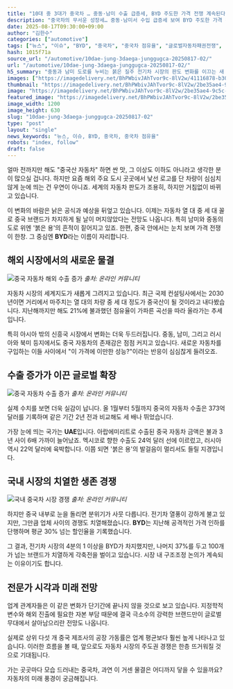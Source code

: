 ```yaml
---
title: "10대 중 3대가 중국차 … 중동·남미 수출 급증세, BYD 주도한 가격 전쟁 계속된다"
description: "중국차의 무서운 성장세… 중동·남미서 수입 급증세 보여 BYD 주도한 가격 전쟁도 계속 중 ..."
date: 2025-08-17T09:30:00+09:00
author: "김한수"
categories: ["automotive"]
tags: ["뉴스", "이슈", "BYD", "중국차", "중국차 점유율", "글로벌자동차패권전쟁", "신흥시장수출붐"]
hash: 1015f71a
source_url: "/automotive/10dae-jung-3daega-junggugca-20250817-02/"
url: "/automotive/10dae-jung-3daega-junggugca-20250817-02/"
h5_summary: "중동과 남미 도로를 누비는 붉은 질주 전기차 시장의 판도 변화를 이끄는 새 바람"
images: ["https://imagedelivery.net/BhPWbivJAhTvor9c-8lV2w/41116878-b300-4bef-6cf2-b7d7fda67700/public", "https://imagedelivery.net/BhPWbivJAhTvor9c-8lV2w/f94be79a-81be-44f7-f5c0-99a2af97e100/public", "https://imagedelivery.net/BhPWbivJAhTvor9c-8lV2w/57f8ea68-01ad-4b10-b0fc-ad9a93c42900/public", "https://imagedelivery.net/BhPWbivJAhTvor9c-8lV2w/2be35ae4-9c5c-4cec-15fe-046504035f00/public"]
thumbnail: "https://imagedelivery.net/BhPWbivJAhTvor9c-8lV2w/2be35ae4-9c5c-4cec-15fe-046504035f00/public"
image: "https://imagedelivery.net/BhPWbivJAhTvor9c-8lV2w/2be35ae4-9c5c-4cec-15fe-046504035f00/public"
featured_image: "https://imagedelivery.net/BhPWbivJAhTvor9c-8lV2w/2be35ae4-9c5c-4cec-15fe-046504035f00/public"
image_width: 1200
image_height: 630
slug: "10dae-jung-3daega-junggugca-20250817-02"
type: "post"
layout: "single"
news_keywords: "뉴스, 이슈, BYD, 중국차, 중국차 점유율"
robots: "index, follow"
draft: false
---
```


얼마 전까지만 해도 "중국산 자동차" 하면 싼 맛, 그 이상도 이하도 아니라고 생각한 분이 많으실 겁니다. 하지만 요즘 해외 주요 도시 곳곳에서 낯선 로고를 단 차량이 심심치 않게 눈에 띄는 건 우연이 아니죠. 세계의 자동차 판도가 조용히, 하지만 거침없이 바뀌고 있습니다.

이 변화의 바람은 낡은 공식과 예상을 뒤엎고 있습니다. 이제는 자동차 열 대 중 세 대 꼴로 중국 브랜드가 차지하게 될 날이 머지않았다는 전망도 나옵니다. 특히 남미와 중동의 도로 위엔 '붉은 용'의 흔적이 짙어지고 있죠. 한편, 중국 안에서는 눈치 보며 가격 전쟁이 한창. 그 중심엔 **BYD**라는 이름이 자리합니다.

## 해외 시장에서의 새로운 물결

![중국 자동차 해외 수출 증가](https://imagedelivery.net/BhPWbivJAhTvor9c-8lV2w/41116878-b300-4bef-6cf2-b7d7fda67700/public)
*출처: 온라인 커뮤니티*


자동차 시장의 세계지도가 새롭게 그려지고 있습니다. 최근 국제 컨설팅사에서는 2030년이면 거리에서 마주치는 열 대의 차량 중 세 대 정도가 중국산이 될 것이라고 내다봤습니다. 지난해까지만 해도 21%에 불과했던 점유율이 가파른 곡선을 따라 올라가는 추세입니다.

특히 아시아 밖의 신흥국 시장에서 변화는 더욱 두드러집니다. 중동, 남미, 그리고 러시아와 북미 등지에서도 중국 자동차의 존재감은 점점 커지고 있습니다. 새로운 자동차를 구입하는 이들 사이에서 "이 가격에 이만한 성능?"이라는 반응이 심심찮게 들려오죠.

## 수출 증가가 이끈 글로벌 확장

![중국 자동차 수출 증가](https://imagedelivery.net/BhPWbivJAhTvor9c-8lV2w/57f8ea68-01ad-4b10-b0fc-ad9a93c42900/public)
*출처: 온라인 커뮤니티*


실제 수치를 보면 더욱 실감이 납니다. 올 1월부터 5월까지 중국의 자동차 수출은 373억 달러를 기록하며 같은 기간 2년 전과 비교해도 세 배나 뛰었습니다.

가장 눈에 띄는 국가는 **UAE**입니다. 아랍에미리트로 수출된 중국 자동차 금액은 불과 3년 사이 6배 가까이 늘어났죠. 멕시코로 향한 수출도 24억 달러 선에 이르렀고, 러시아 역시 22억 달러에 육박합니다. 이쯤 되면 '붉은 용'의 발걸음이 멀리서도 들릴 지경입니다.

## 국내 시장의 치열한 생존 경쟁

![국내 중국차 시장 경쟁](https://imagedelivery.net/BhPWbivJAhTvor9c-8lV2w/f94be79a-81be-44f7-f5c0-99a2af97e100/public)
*출처: 온라인 커뮤니티*


하지만 중국 내부로 눈을 돌리면 분위기가 사뭇 다릅니다. 전기차 열풍이 강하게 불고 있지만, 그만큼 업체 사이의 경쟁도 치열해졌습니다. **BYD**는 지난해 공격적인 가격 인하를 단행하며 평균 30% 넘는 할인율을 기록했습니다.

그 결과, 전기차 시장의 4분의 1 이상을 BYD가 차지했지만, 나머지 37%를 두고 100개가 넘는 브랜드가 치열하게 각축전을 벌이고 있습니다. 시장 내 구조조정 논의가 계속되는 이유이기도 합니다.

## 전문가 시각과 미래 전망

업계 관계자들은 이 같은 변화가 단기간에 끝나지 않을 것으로 보고 있습니다. 지정학적 변수와 해외 진출에 필요한 자본 부담 때문에 결국 극소수의 강력한 브랜드만이 글로벌 무대에서 살아남으리란 전망도 나옵니다.

실제로 상위 다섯 개 중국 제조사의 공장 가동률은 업계 평균보다 훨씬 높게 나타나고 있습니다. 이러한 흐름을 볼 때, 앞으로도 자동차 시장의 주도권 경쟁은 한층 뜨거워질 것으로 기대됩니다.

가는 곳곳마다 모습 드러내는 중국차, 과연 이 거센 물결은 어디까지 닿을 수 있을까요? 자동차의 미래 풍경이 궁금해집니다.